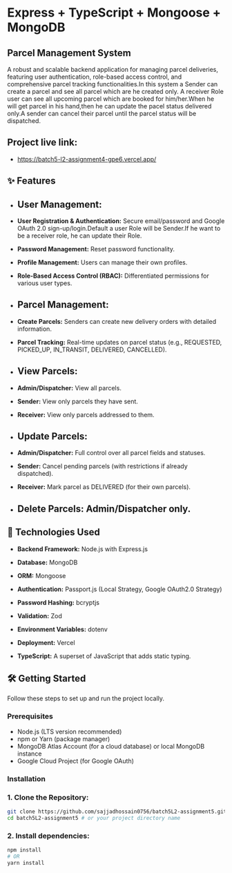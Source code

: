 
# Express + TypeScript + Mongoose + MongoDB

## Parcel Management System

A robust and scalable backend application for managing parcel deliveries, featuring user authentication, role-based access control, and comprehensive parcel tracking functionalities.In this system a Sender can 
create a parcel and see all parcel which are he created only. A receiver Role user can see all upcoming 
parcel which are booked for him/her.When he will get parcel in his hand,then he can update the pacel status
delivered only.A sender can cancel their parcel until the parcel status will be dispatched.

## Project live link:
* https://batch5-l2-assignment4-gpe6.vercel.app/

## ✨ Features

* ## User Management:

* **User Registration & Authentication:** Secure email/password and Google OAuth 2.0 sign-up/login.Default
 a user Role will be Sender.If he want to be a receiver role, he can update their Role.

* **Password Management:** Reset password functionality.

* **Profile Management:** Users can manage their own profiles.

* **Role-Based Access Control (RBAC):** Differentiated permissions for various user types.

* ## Parcel Management:

* **Create Parcels:** Senders can create new delivery orders with detailed information.

* **Parcel Tracking:** Real-time updates on parcel status (e.g., REQUESTED, PICKED_UP, IN_TRANSIT, DELIVERED, CANCELLED).

* ## View Parcels:

* **Admin/Dispatcher:** View all parcels.

* **Sender:** View only parcels they have sent.

* **Receiver:** View only parcels addressed to them.


* ## Update Parcels:

* **Admin/Dispatcher:** Full control over all parcel fields and statuses.


* **Sender:** Cancel pending parcels (with restrictions if already dispatched).

* **Receiver:** Mark parcel as DELIVERED (for their own parcels).

* ## Delete Parcels: Admin/Dispatcher only.

## 🚀 Technologies Used

* **Backend Framework:** Node.js with Express.js

* **Database:** MongoDB

* **ORM:** Mongoose

* **Authentication:** Passport.js (Local Strategy, Google OAuth2.0 Strategy)

* **Password Hashing:** bcryptjs

* **Validation:** Zod

* **Environment Variables:** dotenv

* **Deployment:** Vercel

* **TypeScript:** A superset of JavaScript that adds static typing.


## 🛠️ Getting Started
Follow these steps to set up and run the project locally.

### Prerequisites
* Node.js (LTS version recommended)
* npm or Yarn (package manager)
* MongoDB Atlas Account (for a cloud database) or local MongoDB instance
* Google Cloud Project (for Google OAuth)

### Installation

### 1. Clone the Repository:
```bash
git clone https://github.com/sajjadhossain0756/batch5L2-assignment5.git
cd batch5L2-assignment5 # or your project directory name
```
### 2. Install dependencies:
```bash
npm install
# OR
yarn install
```
